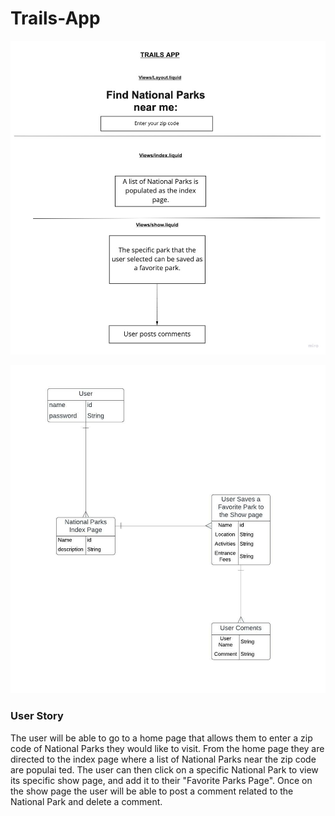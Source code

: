 # Trails-App
![alt text](/Trails%20(1).jpg)

![alt text](/Trail%20ERD%20-%20Salesforce%20schema%20import%20(ERD)%20(1).jpeg)

### User Story
The user will be able to go to a home page that allows them to enter a zip code of National Parks they would like to visit.  From the home page they are directed to the index page where a list of National Parks near the zip code are populai ted.  The user can then click on a specific National Park to view its specific show page, and add it to their "Favorite Parks Page".  Once on the show page the user will be able to post a comment related to the National Park and delete a comment.
